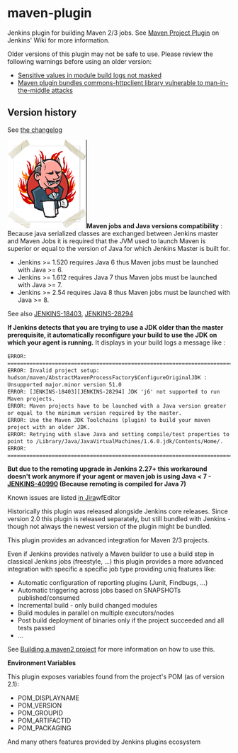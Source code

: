 maven-plugin
============

Jenkins plugin for building Maven 2/3 jobs.
See [Maven Project Plugin](https://wiki.jenkins-ci.org/display/JENKINS/Maven+Project+Plugin) on Jenkins' Wiki for more information.

Older versions of this plugin may not be safe to use. Please review the
following warnings before using an older version:

-   [Sensitive values in module build logs not
    masked](https://jenkins.io/security/advisory/2019-07-31/#SECURITY-713)
-   [Maven plugin bundles commons-httpclient library vulnerable to
    man-in-the-middle
    attacks](https://jenkins.io/security/advisory/2017-10-11/)

## Version history

See [the changelog](CHANGELOG.md)

**![](docs/images/hn.png)Maven jobs and Java
versions compatibility** : Because java serialized classes are exchanged
between Jenkins master and Maven Jobs it is required that the JVM used
to launch Maven is superior or equal to the version of Java for which
Jenkins Master is built for.

-   Jenkins \>= 1.520 requires Java 6 thus Maven jobs must be launched
    with Java \>= 6.
-   Jenkins \>= 1.612 requires Java 7 thus Maven jobs must be launched
    with Java \>= 7.
-   Jenkins \>= 2.54 requires Java 8 thus Maven jobs must be launched
    with Java \>= 8.

See also
[JENKINS-18403](https://issues.jenkins-ci.org/browse/JENKINS-18403),
[JENKINS-28294](https://issues.jenkins-ci.org/browse/JENKINS-28294)

**If Jenkins detects that you are trying to use a JDK older than the
master prerequisite, it automatically reconfigure your build to use the
JDK on which your agent is running.** It displays in your build logs a
message like :

``` syntaxhighlighter-pre
ERROR: ================================================================================
ERROR: Invalid project setup: hudson/maven/AbstractMavenProcessFactory$ConfigureOriginalJDK : Unsupported major.minor version 51.0
ERROR: [JENKINS-18403][JENKINS-28294] JDK 'j6' not supported to run Maven projects.
ERROR: Maven projects have to be launched with a Java version greater or equal to the minimum version required by the master.
ERROR: Use the Maven JDK Toolchains (plugin) to build your maven project with an older JDK.
ERROR: Retrying with slave Java and setting compile/test properties to point to /Library/Java/JavaVirtualMachines/1.6.0.jdk/Contents/Home/.
ERROR: ================================================================================
```

**But due to the remoting upgrade in Jenkins 2.27+ this workaround
doesn't work anymore if your agent or maven job is using Java \< 7 -
[JENKINS-40990](https://issues.jenkins-ci.org/browse/JENKINS-40990)
(Because remoting is compiled for Java 7)**

Known issues are listed [in
Jira](https://issues.jenkins-ci.org/issues/?jql=project%20%3D%20JENKINS%20AND%20status%20in%20(Open%2C%20%22In%20Progress%22%2C%20Reopened)%20AND%20component%20%3D%20%27maven-plugin%27)wfEditor

Historically this plugin was released alongside Jenkins core releases.
Since version 2.0 this plugin is released separately, but still bundled
with Jenkins - though not always the newest version of the plugin might
be bundled.

This plugin provides an advanced integration for Maven 2/3 projects.

Even if Jenkins provides natively a Maven builder to use a build step in
classical Jenkins jobs (freestyle, ...) this plugin provides a more
advanced integration with specific a specific job type providing uniq
features like:

-   Automatic configuration of reporting plugins (Junit, Findbugs, ...)
-   Automatic triggering across jobs based on SNAPSHOTs
    published/consumed
-   Incremental build - only build changed modules
-   Build modules in parallel on multiple executors/nodes
-   Post build deployment of binaries only if the project succeeded and
    all tests passed
-   ...

See [Building a maven2
project](https://wiki.jenkins.io/display/JENKINS/Building+a+maven2+project)
for more information on how to use this.

**Environment Variables**

This plugin exposes variables found from the project's POM (as of
version 2.1):

-   POM\_DISPLAYNAME
-   POM\_VERSION
-   POM\_GROUPID
-   POM\_ARTIFACTID
-   POM\_PACKAGING

And many others features provided by Jenkins plugins ecosystem
